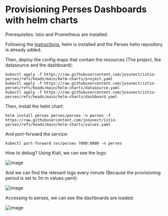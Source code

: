# Provisioning Perses Dashboards with helm charts

Prerequisites: Istio and Prometheus are installed. 

Following the [instructions](https://github.com/perses/helm-charts), helm is installed and the Perses helm repository is already added. 

Then, deploy the config maps that contain the resources (The project, the datasource and the dashboard):

```
kubectl apply -f https://raw.githubusercontent.com/josunect/istio-perses/refs/heads/main/helm-charts/project.yaml
kubectl apply -f https://raw.githubusercontent.com/josunect/istio-perses/refs/heads/main/helm-charts/datasource.yaml
kubectl apply -f https://raw.githubusercontent.com/josunect/istio-perses/refs/heads/main/helm-charts/dashboard.yaml
```

Then, install the helm chart: 

```
helm install perses perses/perses -n perses -f https://raw.githubusercontent.com/josunect/istio-perses/refs/heads/main/helm-charts/values.yaml
```

And port-forward the service: 

```
kubectl port-forward svc/perses 7080:8080 -n perses
```

How to debug? Using Kiali, we can see the logs: 

![image](https://github.com/user-attachments/assets/c4d3f470-86e9-4123-971c-7989ea9049f3)

And we can find the relevant logs every minute (Because the provisioning period is set to 1m in values.yaml): 

![image](https://github.com/user-attachments/assets/79f0570a-58d6-4729-8cef-a040d935a267)

Accessing to perses, we can see the dashboards are loaded: 

![image](https://github.com/user-attachments/assets/3806687c-f3d5-4eca-a2a4-17b6d6c46400)
